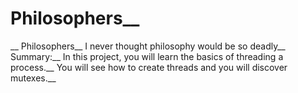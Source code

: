 # Philosophers__
__
Philosophers__
I never thought philosophy would be so deadly__
Summary:__
In this project, you will learn the basics of threading a process.__
You will see how to create threads and you will discover mutexes.__
